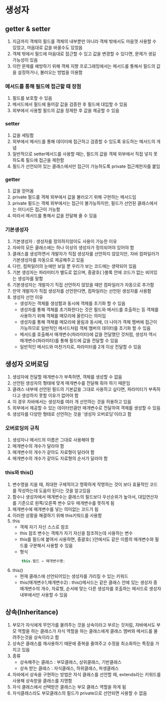 # 생성자

## getter & setter

1. 지금까지 객체의 필드를 객체의 내부뿐만 아니라 객체 밖에서도 마음껏 사용할 수 있었고, 마음대로 값을 바꿀수도 있었음
2. 객체 밖에서 필드에 마음대로 접근할 수 있고 값을 변경할 수 있다면, 문제가 생길 가능성이 있음
3. 이런 문제를 예방하기 위해 객체 지향 프로그래밍에서는 메서드를 통해서 필드의 값을 설정하거나, 불러오는 방법을 이용함

### 메서드를 통해 필드에 접근할 때 장점

1. 필드를 보호할 수 있음
2. 메서드에서 필드에 들어갈 값을 검증한 후 필드에 대입할 수 있음
3. 외부에서 사용할 필드의 값을 정제한 후 값을 제공할 수 있음

### setter

1. 값을 세팅함
2. 외부에서 메서드를 통해 데이터에 접근하고 검증할 수 있도록 유도하는 메서드의 개념
3. 일반적으로 setter메서드를 사용할 때는, 필드의 값을 객체 외부에서 직접 넣지 못하도록 필드에 접근을 제한함
4. 필드가 선언되어 있는 클래스에서만 접근이 가능하도록 private 접근제한자를 붙임

### getter

1. 값을 얻어옴
2. private 필드를 객체 외부에서 값을 불러오기 위해 구현하는 메서드임
3. private 필드는 객체 외부에서는 접근이 불가능하지만, 필드가 선언된 클래스에서는 어디서든 접근이 가능함
4. 따라서 메서드를 통해서 값을 전달해 줄 수 있음

### 기본생성자

1. 기본생성자 : 생성자를 정의하지않아도 사용이 가능한 이유
2. 자바의 모든 클래스에는 하나 이상의 생성자가 정의되어야 있어야 함
3. 클래스를 생성하면서 개발자가 직접 생성자를 선언하지 않았지만, 자바 컴파일러가 기본생성자를 자동으로 제공해주고 있음
4. 다만, 컴파일러의 눈에만 보일 뿐 우리가 보는 코드에는 생략되어 있음
5. 기본 생성자는 파라미터가 별도로 없으며, 중괄호{ }블록 안에 코드가 없는 비어있는 생성자를 말함
6. 기본생성자는 개발자기 직접 선언하지 않았을 때만 컴파일러가 자동으로 추가함
7. 만약 개발자가 직접 생성자를 선언한다면, 컴파일러는 선언된 생성자를 사용함
8. 생성자 선언 이유
    - 생성자는 객체를 생성함과 동시에 객체를 초기화 할 수 있음
    - 생성자를 통해 객체를 초기화한다는 것은 필드와 메서드를 호출하는 등 객체를 사용하기 위해 객체를 메모리에 올린다는 의미임
    - 생성자를 통해 객체를 메모리에 올림과 동시에, 더 나아가 객체 멤버에 접근이 가능하므로 일반적인 메서드처럼 객체 멤버의 데이터를 초기화 할 수 있음
    - 메서드를 호출해서 매개변수(파라미터)에 값을 전달했던 것처럼, 생성자 역시 매개변수(파라미터)를 통해 필드에 값을 전달할 수 있음
    - 일반적인 메서드와 마찬가지로, 파라미터를 2개 이상 전달할 수 있음

## 생성자 오버로딩

1. 생성자에 전달할 매개변수가 부족하면, 객체를 생성할 수 없음
2. 선언된 생성자의 형태에 맞게 매개변수를 전달해 줘야 하기 때문임
3. 클래스 내부에 선언된 필드의 기본값을 그대로 사용하고 싶다면, 파라미터가 부족하다고 생성하지 못할 이유가 없어야 함
4. 이 경우 자바에서는 생성자를 여러 개 선언하는 것을 허용하고 있음
5. 외부에서 제공할 수 있는 데이터만큼만 매개변수로 전달하여 객체를 생성할 수 있음
6. 생성자를 다양한 형태로 선언하는 것을 '생성자 오버로딩'이라고 함

### 오버로딩의 규칙

1. 생성자나 메서드의 이름은 그대로 사용해야 함
2. 매개변수의 개수가 달라야 함
3. 매개변수의 개수가 같아도 자료형이 달라야 함
4. 매개변수의 개수가 같아도 자료형의 순서가 달라야 함

### this와 this()

1. 변수명을 지을 때, 최대한 구체적이고 명확하게 작명하는 것이 보다 효율적인 코드를 작성하는데 도움이 된다는 것을 알고있음
2. 함수나 생성자에서 매개변수는 클래스의 필드보다 우선순위가 높아서, 대입연산자를 기준으로 왼쪽/오른쪽 변수 모두 매개변수를 뜻하게 됨
3. 매개변수에 매개변수를 넣는 의미없는 코드가 됨
4. 이러한 상황을 해결하기 위해 this키워드를 사용함
5. this
    - 객체 자기 자신 스스로 참조
    - this 참조 변수는 객체가 자기 자신을 참조하는데 사용하는 변수
    - this를 필드에 붙여서 사용하면, 중괄호{ }안에서도 같은 이름의 매개변수와 필드를 구분해서 사용할 수 있음
    - 형식
    ```java
        this.필드 = 매개변수명;
    ```
6. this()
    - 현재 클래스에 선언되어있는 생성자를 가리킬 수 있는 키워드
    - this(매개변수1,매개변수2) : this()메서드는 같은 클래스 안에 있는 생성자 중 매개변수의 개수, 자료형, 순서에 맞는 다른 생성자를 호출하는 메서드로 생성자 내부에서만 사용할 수 있음

## 상속(Inheritance)

1. 부모가 자식에게 무언가를 물려주는 것을 상속이라고 부르는 것처럼, 자바에서도 부모 역할을 하는 클래스가 자식 역할을 하는 클래스에게 클래스 멤버와 메서드를 물려주는것을 상속이라고 함
2. 상속은 클래스를 재사용하기 때문에 중복을 줄여주고 수정을 최소화하는 특징을 가지고 있음
3. 종류
    - 상속해주는 클래스 : 부모클래스, 상위클래스, 기반클래스
    - 상속 받는 클래스 : 자식클래스, 하위클래스, 파생클래스
4. 자바에서 상속을 구현하는 방법은 자식 클래스를 선언할 때, extends라는 키워드를 사용해 상속받을 클래스를 지명함
5. 자식 클래스에서 선택받은 클래스는 부모 클래스 역할을 하게 됨
6. 자식클래스라도 부모클래스의 필드가 private으로 선언되면 사용할 수 없음